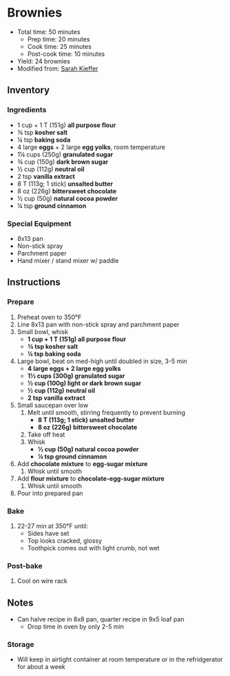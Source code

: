 # Brownies

- Total time: 50 minutes
    - Prep time: 20 minutes
    - Cook time: 25 minutes
    - Post-cook time: 10 minutes
- Yield: 24 brownies
- Modified from: [Sarah Kieffer](https://www.thevanillabeanblog.com/100-cookies/)
<!--
![](./hero.jpg){:width="600px"}
<br />
_<sup>Image source: <https://example.com></sup>_ -->

## Inventory

### Ingredients

- 1 cup + 1 T (151g) **all purpose flour**
- ¾ tsp **kosher salt**
- ¼ tsp **baking soda**
- 4 large **eggs** + 2 large **egg yolks**, room temperature
- 1¼ cups (250g) **granulated sugar**
- ¾ cup (150g) **dark brown sugar**
- ½ cup (112g) **neutral oil**
- 2 tsp **vanilla extract**
- 8 T (113g; 1 stick) **unsalted butter**
- 8 oz (226g) **bittersweet chocolate**
- ½ cup (50g) **natural cocoa powder**
- ¼ tsp **ground cinnamon**

### Special Equipment

- 8x13 pan
- Non-stick spray
- Parchment paper
- Hand mixer / stand mixer w/ paddle

## Instructions

### Prepare

1. Preheat oven to 350°F
1. Line 8x13 pan with non-stick spray and parchment paper
1. Small bowl, whisk
    - **1 cup + 1 T (151g) all purpose flour**
    - **¾ tsp kosher salt**
    - **¼ tsp baking soda**
1. Large bowl, beat on med-high until doubled in size, 3-5 min
    - **4 large eggs + 2 large egg yolks**
    - **1½ cups (300g) granulated sugar**
    - **½ cup (100g) light or dark brown sugar**
    - **½ cup (112g) neutral oil**
    - **2 tsp vanilla extract**
1. Small saucepan over low
    1. Melt until smooth, stirring frequently to prevent burning
        - **8 T (113g; 1 stick) unsalted butter**
        - **8 oz (226g) bittersweet chocolate**
    1. Take off heat
    1. Whisk
        - **½ cup (50g) natural cocoa powder**
        - **¼ tsp ground cinnamon**
1. Add **chocolate mixture** to **egg-sugar mixture**
    1. Whisk until smooth
1. Add **flour mixture** to **chocolate-egg-sugar mixture**
    1. Whisk until smooth
1. Pour into prepared pan

### Bake

1. 22-27 min at 350°F until:
    - Sides have set
    - Top looks cracked, glossy
    - Toothpick comes out with light crumb, not wet


### Post-bake

1. Cool on wire rack

## Notes

- Can halve recipe in 8x8 pan, quarter recipe in 9x5 loaf pan
    - Drop time in oven by only 2-5 min

### Storage

- Will keep in airtight container at room temperature or in the refridgerator for about a week
